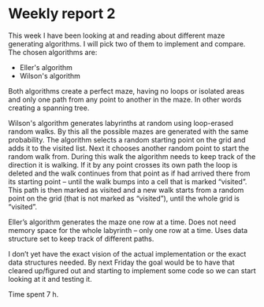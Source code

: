 # Weekly report 2

This week I have been looking at and reading about different maze generating algorithms. I will pick two of them to implement and compare. The chosen algorithms are:
* Eller's algorithm 
* Wilson's algorithm

Both algorithms create a perfect maze, having no loops or isolated areas and only one path from any point to another in the maze. In other words creating a spanning tree.

Wilson's algorithm generates labyrinths at random using loop-erased random walks. By this all the possible mazes are generated with the same probability. The algorithm selects a random starting point on the grid and adds it to the visited list. Next it chooses another random point to start the random walk from. During this walk the algorithm needs to keep track of the direction it is walking. If it by any point crosses its own path the loop is deleted and the walk continues from that point as if had arrived there from its starting point – until the walk bumps into a cell that is marked “visited”. This path is then marked as visited and a new walk starts from a random point on the grid (that is not marked as “visited”), until the whole grid is “visited”.

Eller’s algorithm generates the maze one row at a time. Does not need memory space for the whole labyrinth – only one row at a time. Uses data structure set to keep track of different paths.

I don’t yet have the exact vision of the actual implementation or the exact data structures needed. By next Friday the goal would be to have that cleared up/figured out and starting to implement some code so we can start looking at it and testing it.

Time spent 7 h.
